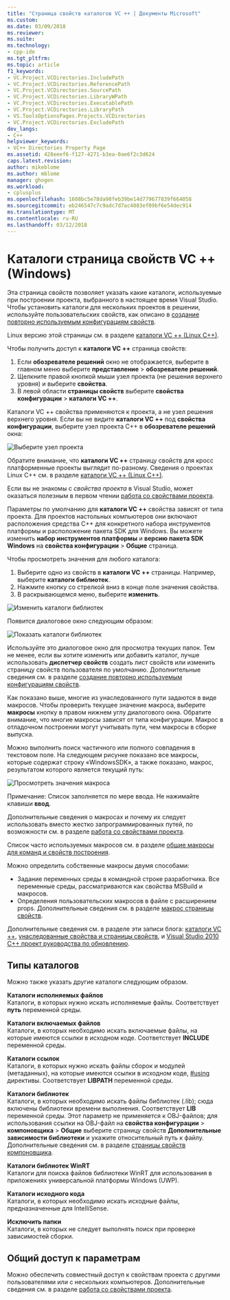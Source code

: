 ```yaml
---
title: "Страница свойств каталогов VC ++ | Документы Microsoft"
ms.custom: 
ms.date: 03/09/2018
ms.reviewer: 
ms.suite: 
ms.technology:
- cpp-ide
ms.tgt_pltfrm: 
ms.topic: article
f1_keywords:
- VC.Project.VCDirectories.IncludePath
- VC.Project.VCDirectories.ReferencePath
- VC.Project.VCDirectories.SourcePath
- VC.Project.VCDirectories.LibraryWPath
- VC.Project.VCDirectories.ExecutablePath
- VC.Project.VCDirectories.LibraryPath
- VS.ToolsOptionsPages.Projects.VCDirectories
- VC.Project.VCDirectories.ExcludePath
dev_langs:
- C++
helpviewer_keywords:
- VC++ Directories Property Page
ms.assetid: 428eeef6-f127-4271-b3ea-0ae6f2c3d624
caps.latest.revision: 
author: mikeblome
ms.author: mblome
manager: ghogen
ms.workload:
- cplusplus
ms.openlocfilehash: 1608bc5e78da98feb39be14d779677839f664058
ms.sourcegitcommit: eb246547c7c9adc7d7ac4083ef09bf6e54dec914
ms.translationtype: MT
ms.contentlocale: ru-RU
ms.lasthandoff: 03/12/2018
---
```

# <a name="vc-directories-property-page-windows"></a>Каталоги страница свойств VC ++ (Windows)

Эта страница свойств позволяет указать какие каталоги, используемые при построении проекта, выбранного в настоящее время Visual Studio. Чтобы установить каталоги для нескольких проектов в решении, используйте пользовательских свойств, как описано в [создание повторно используемым конфигурациям свойств](working-with-project-properties.md#bkmkPropertySheets).

Linux версию этой страницы см. в разделе [каталоги VC ++ (Linux C++)](../linux/prop-pages/directories-linux.md).   

Чтобы получить доступ к **каталоги VC ++** страница свойств:

1. Если **обозревателе решений** окно не отображается, выберите в главном меню выберите **представление** > **обозревателе решений**.
1. Щелкните правой кнопкой мыши узел проекта (не решения верхнего уровня) и выберите **свойства**.
1. В левой области **страницы свойств** выберите **свойства конфигурации** > **каталоги VC ++**.  

Каталоги VC ++ свойства применяются к проекта, а не узел решения верхнего уровня. Если вы не видите **каталоги VC ++** под **свойства конфигурации**, выберите узел проекта C++ в **обозревателе решений** окна: 

![Выберите узел проекта](media/vcppdir.png "выберите узел проекта, чтобы просмотреть свойства каталоги VC ++")

Обратите внимание, что **каталоги VC ++** страницу свойств для кросс платформенные проекты выглядит по-разному. Сведения о проектах Linux C++ см. в разделе [каталоги VC ++ (Linux C++)](../linux/prop-pages/directories-linux.md). 
 
Если вы не знакомы с *свойства проекта* в Visual Studio, может оказаться полезным в первом чтении [работа со свойствами проекта](working-with-project-properties.md). 
 
Параметры по умолчанию для **каталоги VC ++** свойства зависят от типа проекта. Для проектов настольных компьютеров они включают расположения средства C++ для конкретного набора инструментов платформы и расположение пакета SDK для Windows. Вы можете изменить **набор инструментов платформы** и **версию пакета SDK Windows** на **свойства конфигурации** > **Общие** страница. 

Чтобы просмотреть значения для любого каталога:

1. Выберите одно из свойств в **каталоги VC ++** страницы. Например, выберите **каталоги библиотек**.
1. Нажмите кнопку со стрелкой вниз в конце поле значения свойства.
1. В раскрывающемся меню, выберите **изменить**.

![Изменить каталоги библиотек](media/vcppdir_libdir_edit.png "диалоговое окно для правки путей к библиотеке")

Появится диалоговое окно следующим образом: 

![Показать каталоги библиотек](media/vcppdir_libdir.png "диалоговое окно для добавления или удаления путей к библиотеке")

Используйте это диалоговое окно для просмотра текущих папок. Тем не менее, если вы хотите изменить или добавить каталог, лучше использовать **диспетчер свойств** создать лист свойств или изменить страницу свойств пользователя по умолчанию. Дополнительные сведения см. в разделе [создание повторно используемым конфигурациям свойств](working-with-project-properties.md#bkmkPropertySheets).

Как показано выше, многие из унаследованного пути задаются в виде макросов.  Чтобы проверить текущее значение макроса, выберите **макросы** кнопку в правом нижнем углу диалогового окна. Обратите внимание, что многие макросы зависят от типа конфигурации. Макрос в отладочном построении могут учитывать пути, чем макросы в сборке выпуска. 

Можно выполнить поиск частичного или полного совпадения в текстовом поле. На следующем рисунке показано все макросы, которые содержат строку «WindowsSDK», а также показано, макрос, результатом которого является текущий путь:

![Просмотреть значения макроса](media/vcppdir_libdir_macros.png "диалоговое окно для правки макросы")

Примечание: Список заполняется по мере ввода. Не нажимайте клавиши **ввод**.

Дополнительные сведения о макросах и почему их следует использовать вместо жестко запрограммированных путей, по возможности см. в разделе [работа со свойствами проекта](../ide/working-with-project-properties.md#bkmkPropertiesVersusMacros). 

Список часто используемых макросов см. в разделе [общие макросы для команд и свойств построения](https://docs.microsoft.com/en-us/cpp/ide/common-macros-for-build-commands-and-properties).

Можно определить собственные макросы двумя способами:
-   Задание переменных среды в командной строке разработчика. Все переменные среды, рассматриваются как свойства MSBuild и макросов.
-   Определения пользовательских макросов в файле с расширением props. Дополнительные сведения см. в разделе [макрос страницы свойств](working-with-project-properties.md#bkmkPropertiesVersusMacros). 

Дополнительные сведения см. в разделе эти записи блога: [каталоги VC ++](http://blogs.msdn.com/b/vsproject/archive/2009/07/07/vc-directories.aspx), [унаследованные свойства и страницы свойств](http://blogs.msdn.com/b/vsproject/archive/2009/06/23/inherited-properties-and-property-sheets.aspx), и [Visual Studio 2010 C++ проект руководства по обновлению](http://blogs.msdn.com/b/vcblog/archive/2010/03/02/visual-studio-2010-c-project-upgrade-guide.aspx).  
  
## <a name="directory-types"></a>Типы каталогов

Можно также указать другие каталоги следующим образом.  
  
**Каталоги исполняемых файлов**<br/>
Каталоги, в которых нужно искать исполняемые файлы. Соответствует **путь** переменной среды.

**Каталоги включаемых файлов**<br/>
Каталоги, в которых необходимо искать включаемые файлы, на которые имеются ссылки в исходном коде. Соответствует **INCLUDE** переменной среды.

**Каталоги ссылок**<br/>
 Каталоги, в которых нужно искать файлы сборок и модулей (метаданных), на которые имеются ссылки в исходном коде, [#using](../preprocessor/hash-using-directive-cpp.md) директивы. Соответствует **LIBPATH** переменной среды.

**Каталоги библиотек**<br/>
Каталоги, в которых необходимо искать файлы библиотек (.lib); сюда включены библиотеки времени выполнения. Соответствует **LIB** переменной среды. Этот параметр не применяется к OBJ-файлов; для использования ссылки на OBJ-файл на **свойства конфигурации** > **компоновщика** > **Общие** выберите страницу свойств  **Дополнительные зависимости библиотеки** и укажите относительный путь к файлу. Дополнительные сведения см. в разделе [страницы свойств компоновщика](../ide/linker-property-pages.md).

**Каталоги библиотек WinRT**<br/>
Каталоги для поиска файлов библиотеки WinRT для использования в приложениях универсальной платформы Windows (UWP). 

**Каталоги исходного кода**<br/>
Каталоги, в которых необходимо искать исходные файлы, предназначенные для IntelliSense.

**Исключить папки**<br/>
Каталоги, в которых не следует выполнять поиск при проверке зависимостей сборки.

## <a name="sharing-the-settings"></a>Общий доступ к параметрам

Можно обеспечить совместный доступ к свойствам проекта с другими пользователями или с нескольких компьютеров. Дополнительные сведения см. в разделе [работа со свойствами проекта](../ide/working-with-project-properties.md).
